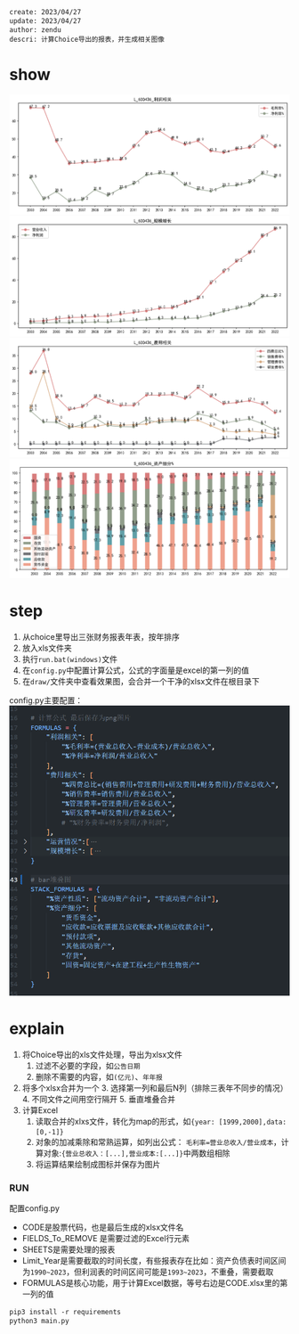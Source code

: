 ```
create: 2023/04/27
update: 2023/04/27
author: zendu
descri: 计算Choice导出的报表，并生成相关图像
```

# show
![](./imgs/L_600436_%E5%88%A9%E6%B6%A6%E7%9B%B8%E5%85%B3.png)
![](./imgs/L_600436_%E8%A7%84%E6%A8%A1%E5%A2%9E%E9%95%BF.png)
![](./imgs/L_600436_%E8%B4%B9%E7%94%A8%E7%9B%B8%E5%85%B3.png)
![](./imgs/S_600436_%E8%B5%84%E4%BA%A7%E7%BB%86%E5%88%86.png)


# step
1. 从choice里导出三张财务报表年表，按年排序
2. 放入xls文件夹
3. 执行`run.bat(windows)`文件
4. 在`config.py`中配置计算公式，公式的字面量是excel的第一列的值
5. 在`draw/`文件夹中查看效果图，会合并一个干净的xlsx文件在根目录下

config.py主要配置：
![](./imgs/Snipaste_2023-04-28_15-41-05.png)


# explain

1. 将Choice导出的xls文件处理，导出为xlsx文件
    1. 过滤不必要的字段，如`公告日期`
    2. 删除不需要的内容，如`(亿元)`、`年年报`
2. 将多个xlsx合并为一个
    3. 选择第一列和最后N列（排除三表年不同步的情况）
    4. 不同文件之间用空行隔开
    5. 垂直堆叠合并
3. 计算Excel
    1. 读取合并的xlxs文件，转化为map的形式，如`{year: [1999,2000],data: [0,-1]}`
    2. 对象的加减乘除和常熟运算，如列出公式：
        `毛利率=营业总收入/营业成本`，计算对象:`{营业总收入：[...],营业成本:[...]}`中两数组相除
    3. 将运算结果绘制成图标并保存为图片







### RUN

配置config.py

-   CODE是股票代码，也是最后生成的xlsx文件名
-   FIELDS_To_REMOVE 是需要过滤的Excel行元素
-   SHEETS是需要处理的报表
-   Limit_Year是需要截取的时间长度，有些报表存在比如：资产负债表时间区间为`1990~2023`，但利润表的时间区间可能是`1993~2023`，不重叠，需要截取
-   FORMULAS是核心功能，用于计算Excel数据，等号右边是CODE.xlsx里的第一列的值



```
pip3 install -r requirements
python3 main.py
```

